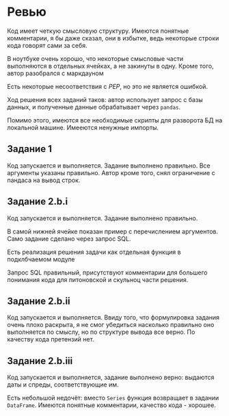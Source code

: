 # Ревью

Код имеет четкую смысловую структуру. Имеются понятные комментарии, я бы даже сказал, они в избытке, ведь некоторые строки кода говорят сами за себя.

В ноутбуке очень хорошо, что некоторые смысловые части выполняются в отдельных ячейках, а не закинуты в одну. Кроме того, автор разобрался с маркдауном

Есть некоторые несоответствия с *PEP*, но это не является ошибкой.

Ход решения всех заданий таков: автор использует запрос с базы данных, и полученные данные обрабатывает через `pandas`.

Помимо этого, имеются все необходимые скрипты для разворота БД на локальной машине.
Имееются ненужные импорты.

## Задание 1
Код запускается и выполняется. Задание выполнено правильно. Все аргументы указаны правильно. Автор кроме того, снял ограничение с пандаса на вывод строк.

## Задание 2.b.i
Код запускается и выполняется. Задание выполнено правильно. 

В самой нижней ячейке показан пример с перечислением аргументов. Само задание сделано через запрос SQL.

Есть реализация решения задачи как отдельная функция в подклбчаемом модуле

Запрос SQL правильный, присутствуют комментарии для большего понимания кода для питоновской и скульноц части решения.

## Задание 2.b.ii

Код запускается и выполняется. Ввиду того, что формулировка задания очень плохо раскрыта, я не смог убедиться насколько правильно оно выполняется по смыслу, но по структуре вывода все верно.
По качеству кода претензий нет.

## Задание 2.b.iii
Код запускается и выполняется, задание выполнено верно: выдаются даты и спреды, соответствующие им.

Есть небольшой недочёт: вместо `Series` функция возвращает в задании `DataFrame`.
Имеются понятные комментарии, качество кода - хорошее.








